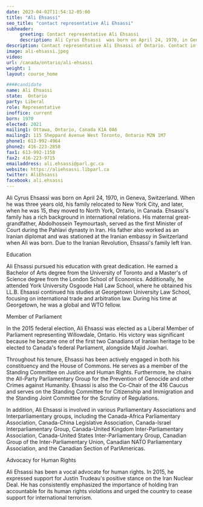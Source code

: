 ```yaml
---
date: 2023-04-02T11:54:12-05:00
title: "Ali Ehsassi"
seo_title: "contact representative Ali Ehsassi"
subheader:
     greeting: Contact representative Ali Ehsassi
     description: Ali Cyrus Ehsassi  was born on April 24, 1970, in Geneva, Switzerland.
description: Contact representative Ali Ehsassi of Ontario. Contact information for Ali Ehsassi includes email address, phone number, and mailing address.
image: ali-ehsassi.jpeg
video:
url: /canada/ontario/ali-ehsassi
weight: 1
layout: course_home

####candidate
name: Ali Ehsassi
state:	Ontario
party: Liberal
role: Representative
inoffice: current
born: 1970
elected: 2021
mailing1: Ottawa, Ontario, Canada K1A 0A6
mailing2: 115 Sheppard Avenue West Toronto, Ontario M2N 1M7
phone1: 613-992-4964
phone2: 416-223-2858
fax1: 613-992-1158
fax2: 416-223-9715
emailaddress: ali.ehsassi@parl.gc.ca
website: https://aliehsassi.libparl.ca
twitter: AliEhsassi
facebook: ali.ehsassi
---
```


Ali Cyrus Ehsassi  was born on April 24, 1970, in Geneva, Switzerland. When he was three years old, his family relocated to New York City, and later, when he was 15, they moved to North York, Ontario, in Canada. Ehsassi's family has a rich background in international relations. His maternal great-grandfather, Abdolhossein Teymourtash, served as the first Minister of Court during the Pahlavi dynasty in Iran. His father also worked as an Iranian diplomat and was stationed at the Iranian embassy in Switzerland when Ali was born. Due to the Iranian Revolution, Ehsassi's family left Iran.

Education

Ali Ehsassi pursued his education with great dedication. He earned a Bachelor of Arts degree from the University of Toronto and a Master's of Science degree from the London School of Economics. Additionally, he attended York University Osgoode Hall Law School, where he obtained his LL.B. Ehsassi continued his studies at Georgetown University Law School, focusing on international trade and arbitration law. During his time at Georgetown, he was a global and WTO fellow.

Member of Parliament

In the 2015 federal election, Ali Ehsassi was elected as a Liberal Member of Parliament representing Willowdale, Ontario. His victory was significant because he became one of the first two Canadians of Iranian heritage to be elected to Canada's federal Parliament, alongside Majid Jowhari.

Throughout his tenure, Ehsassi has been actively engaged in both his constituency and the House of Commons. He serves as a member of the Standing Committee on Justice and Human Rights. Furthermore, he chairs the All-Party Parliamentary Group for the Prevention of Genocide and other Crimes against Humanity. Ehsassi is also the Co-Chair of the 416 Caucus and serves on the Standing Committee for Citizenship and Immigration and the Standing Joint Committee for the Scrutiny of Regulations.

In addition, Ali Ehsassi is involved in various Parliamentary Associations and Interparliamentary groups, including the Canada-Africa Parliamentary Association, Canada-China Legislative Association, Canada-Israel Interparliamentary Group, Canada-United Kingdom Inter-Parliamentary Association, Canada-United States Inter-Parliamentary Group, Canadian Group of the Inter-Parliamentary Union, Canadian NATO Parliamentary Association, and the Canadian Section of ParlAmericas.

Advocacy for Human Rights

Ali Ehsassi has been a vocal advocate for human rights. In 2015, he expressed support for Justin Trudeau's positive stance on the Iran Nuclear Deal. He has consistently emphasized the importance of holding Iran accountable for its human rights violations and urged the country to cease support for international terrorism.
